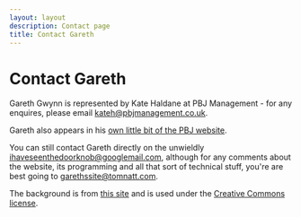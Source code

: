 ```yaml
---
layout: layout
description: Contact page
title: Contact Gareth
---
```


# Contact Gareth

Gareth Gwynn is represented by Kate Haldane at PBJ Management - for any enquires, please email [kateh@pbjmanagement.co.uk](mailto:kateh@pbjmanagement.co.uk).

Gareth also appears in his [own little bit of the PBJ website](http://www.pbjmgt.com/artist/gareth-gwynn).

You can still contact Gareth directly on the unwieldly [ihaveseenthedoorknob@googlemail.com](mailto:ihaveseenthedoorknob@googlemail.com), although for any comments about the website, its programming and all that sort of technical stuff, you're are best going to [garethssite@tomnatt.com](mailto:garethssite@tomnatt.com).

The background is from [this site](http://www.pawfal.org/) and is used under the [Creative Commons license](http://creativecommons.org/licenses/by-sa/2.0/uk/).
